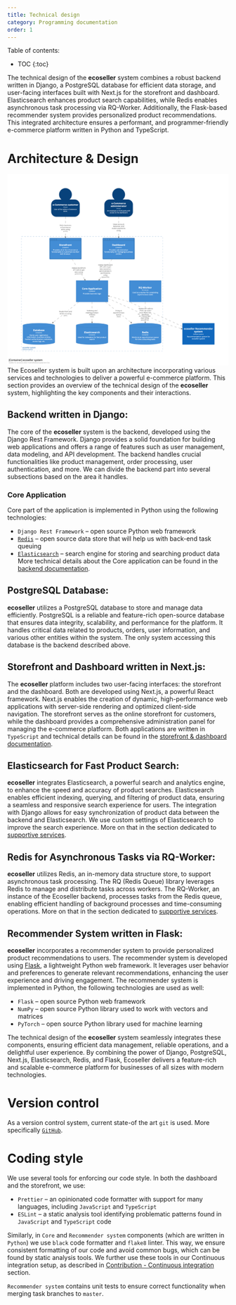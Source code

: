 ```yaml
---
title: Technical design
category: Programming documentation
order: 1
---
```


Table of contents:
* TOC
{:toc}

The technical design of the **ecoseller** system combines a robust backend written in Django, a PostgreSQL database for efficient data storage, and user-facing interfaces built with Next.js for the storefront and dashboard. Elasticsearch enhances product search capabilities, while Redis enables asynchronous task processing via RQ-Worker. Additionally, the Flask-based recommender system provides personalized product recommendations. This integrated architecture ensures a performant, and programmer-friendly e-commerce platform written in Python and TypeScript.

# Architecture & Design
![C4 architecture model](../../images/c4_highlevel_architecture.png)
The Ecoseller system is built upon an architecture incorporating various services and technologies to deliver a powerful e-commerce platform. This section provides an overview of the technical design of the **ecoseller** system, highlighting the key components and their interactions.

## Backend written in Django:
The core of the **ecoseller** system is the backend, developed using the Django Rest Framework. Django provides a solid foundation for building web applications and offers a range of features such as user management, data modeling, and API development. The backend handles crucial functionalities like product management, order processing, user authentication, and more.
We can divide the backend part into several subsections based on the area it handles.
### Core Application
Core part of the application is implemented in Python using the following technologies:
* `Django Rest Framework` – open source Python web framework
* [`Redis`](#redis-for-asynchronous-tasks-via-rq-worker) – open source data store that will help us with back-end task queuing
* [`Elasticsearch`](elasticsearch-for-fast-product-search) – search engine for storing and searching product data
More technical details about the Core application can be found in the [backend documentation](../backend).
## PostgreSQL Database:
**ecoseller** utilizes a PostgreSQL database to store and manage data efficiently. PostgreSQL is a reliable and feature-rich open-source database that ensures data integrity, scalability, and performance for the platform. It handles critical data related to products, orders, user information, and various other entities within the system.
The only system accessing this database is the backend described above.
## Storefront and Dashboard written in Next.js:
The **ecoseller** platform includes two user-facing interfaces: the storefront and the dashboard. Both are developed using Next.js, a powerful React framework. Next.js enables the creation of dynamic, high-performance web applications with server-side rendering and optimized client-side navigation. The storefront serves as the online storefront for customers, while the dashboard provides a comprehensive administration panel for managing the e-commerce platform.
Both applications are written in `TypeScript` and technical details can be found in the [storefront & dashboard documentation](../dashboard_storefront).
## Elasticsearch for Fast Product Search:
**ecoseller** integrates Elasticsearch, a powerful search and analytics engine, to enhance the speed and accuracy of product searches. Elasticsearch enables efficient indexing, querying, and filtering of product data, ensuring a seamless and responsive search experience for users. The integration with Django allows for easy synchronization of product data between the backend and Elasticsearch.
We use custom settings of Elasticsearch to improve the search experience. More on that in the section dedicated to [supportive services](../supportive_services).
## Redis for Asynchronous Tasks via RQ-Worker:
**ecoseller** utilizes Redis, an in-memory data structure store, to support asynchronous task processing. The RQ (Redis Queue) library leverages Redis to manage and distribute tasks across workers. The RQ-Worker, an instance of the Ecoseller backend, processes tasks from the Redis queue, enabling efficient handling of background processes and time-consuming operations.
More on that in the section dedicated to [supportive services](../supportive_services).
## Recommender System written in Flask:
**ecoseller** incorporates a recommender system to provide personalized product recommendations to users. The recommender system is developed using [Flask](https://flask.palletsprojects.com), a lightweight Python web framework. It leverages user behavior and preferences to generate relevant recommendations, enhancing the user experience and driving engagement.
The recommender system is implemented in Python, the following technologies are used as well:
* `Flask` – open source Python web framework
* `NumPy` – open source Python library used to work with vectors and matrices
* `PyTorch` – open source Python library used for machine learning

The technical design of the **ecoseller** system seamlessly integrates these components, ensuring efficient data management, reliable operations, and a delightful user experience. By combining the power of Django, PostgreSQL, Next.js, Elasticsearch, Redis, and Flask, Ecoseller delivers a feature-rich and scalable e-commerce platform for businesses of all sizes with modern technologies.


# Version control
As a version control system, current state-of the art `git` is used. More specifically [`GitHub`](https://github.com/ecoseller).

# Coding style
We use several tools for enforcing our code style. In both the dashboard and the storefront, we use:
* `Prettier` – an opinionated code formatter with support for many languages, including `JavaScript` and `TypeScript`
* `ESLint` – a static analysis tool identifying problematic patterns found in `JavaScript` and `TypeScript` code
  
Similarly, in `Core` and `Recommender system` components (which are written in `Python`) we use `black` code formatter and `flake8` linter.
This way, we ensure consistent formatting of our code and avoid common bugs, which can be found by static analysis tools. We further use these tools in our Continuous integration setup, as described in [Contribution - Continuous integration](../../contribution#continuous-integration) section.

`Recommender system` contains unit tests to ensure correct functionality when merging task branches to `master`. 

